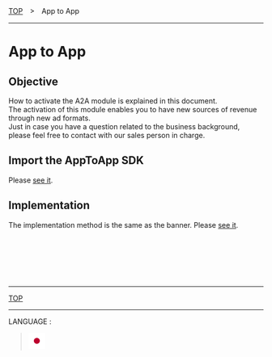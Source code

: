 [TOP](/README.md#top)　>　App to App

---

# App to App

## Objective

How to activate the A2A module is explained in this document.<br>
The activation of this module enables you to have new sources of revenue through new ad formats.<br>
Just in case you have a question related to the business background, please feel free to contact with our sales person in charge.

## Import the AppToApp SDK

Please [see it](/README.md#import_sdk).


## Implementation

The implementation method is the same as the banner. Please [see it](../bannerads/README.md).


<br><br><br><br><br>

---
[TOP](/README.md#top)

---
LANGUAGE :
> [![ja](/doc/lang/ja.png)](/doc/ja/a2a/README.md)
